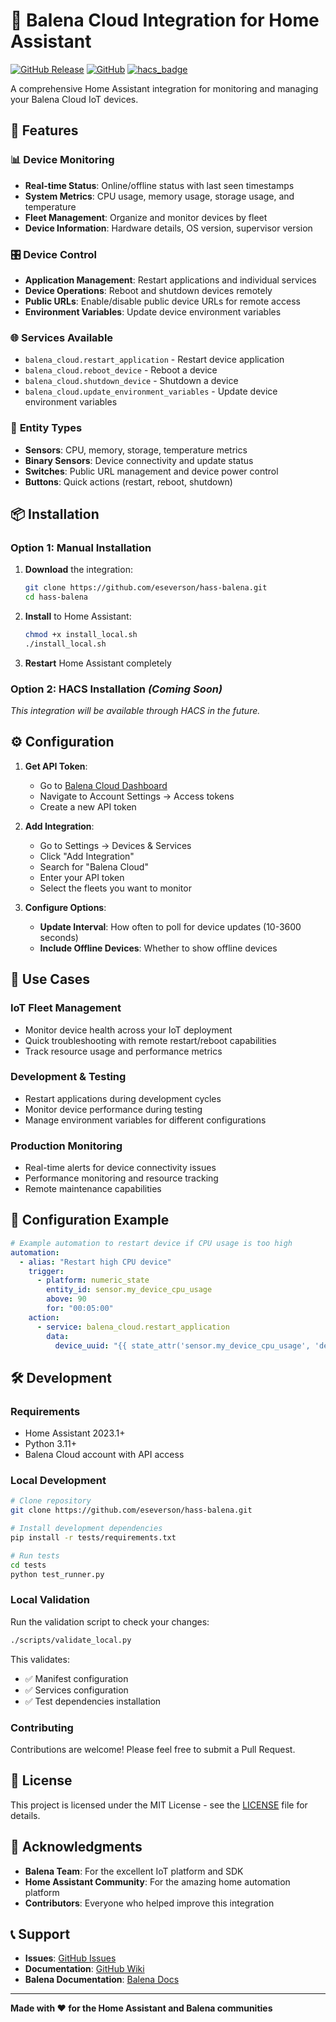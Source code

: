 # 🚀 Balena Cloud Integration for Home Assistant

[![GitHub Release](https://img.shields.io/github/release/eseverson/hass-balena.svg?style=flat-square)](https://github.com/eseverson/hass-balena/releases)
[![GitHub](https://img.shields.io/github/license/eseverson/hass-balena.svg?style=flat-square)](LICENSE)
[![hacs_badge](https://img.shields.io/badge/HACS-Custom-orange.svg?style=flat-square)](https://github.com/custom-components/hacs)

A comprehensive Home Assistant integration for monitoring and managing your Balena Cloud IoT devices.

## 🔔 Features

### 📊 **Device Monitoring**
- **Real-time Status**: Online/offline status with last seen timestamps
- **System Metrics**: CPU usage, memory usage, storage usage, and temperature
- **Fleet Management**: Organize and monitor devices by fleet
- **Device Information**: Hardware details, OS version, supervisor version

### 🎛️ **Device Control**
- **Application Management**: Restart applications and individual services
- **Device Operations**: Reboot and shutdown devices remotely
- **Public URLs**: Enable/disable public device URLs for remote access
- **Environment Variables**: Update device environment variables

### 🌐 **Services Available**
- `balena_cloud.restart_application` - Restart device application
- `balena_cloud.reboot_device` - Reboot a device
- `balena_cloud.shutdown_device` - Shutdown a device
- `balena_cloud.update_environment_variables` - Update device environment variables

### 📱 **Entity Types**
- **Sensors**: CPU, memory, storage, temperature metrics
- **Binary Sensors**: Device connectivity and update status
- **Switches**: Public URL management and device power control
- **Buttons**: Quick actions (restart, reboot, shutdown)


## 📦 Installation

### **Option 1: Manual Installation**

1. **Download** the integration:
   ```bash
   git clone https://github.com/eseverson/hass-balena.git
   cd hass-balena
   ```

2. **Install** to Home Assistant:
   ```bash
   chmod +x install_local.sh
   ./install_local.sh
   ```

3. **Restart** Home Assistant completely

### **Option 2: HACS Installation** *(Coming Soon)*

*This integration will be available through HACS in the future.*

## ⚙️ Configuration

1. **Get API Token**:
   - Go to [Balena Cloud Dashboard](https://dashboard.balena-cloud.com/)
   - Navigate to Account Settings → Access tokens
   - Create a new API token

2. **Add Integration**:
   - Go to Settings → Devices & Services
   - Click "Add Integration"
   - Search for "Balena Cloud"
   - Enter your API token
   - Select the fleets you want to monitor

3. **Configure Options**:
   - **Update Interval**: How often to poll for device updates (10-3600 seconds)
   - **Include Offline Devices**: Whether to show offline devices

## 🎯 Use Cases

### **IoT Fleet Management**
- Monitor device health across your IoT deployment
- Quick troubleshooting with remote restart/reboot capabilities
- Track resource usage and performance metrics

### **Development & Testing**
- Restart applications during development cycles
- Monitor device performance during testing
- Manage environment variables for different configurations

### **Production Monitoring**
- Real-time alerts for device connectivity issues
- Performance monitoring and resource tracking
- Remote maintenance capabilities

## 🔧 Configuration Example

```yaml
# Example automation to restart device if CPU usage is too high
automation:
  - alias: "Restart high CPU device"
    trigger:
      - platform: numeric_state
        entity_id: sensor.my_device_cpu_usage
        above: 90
        for: "00:05:00"
    action:
      - service: balena_cloud.restart_application
        data:
          device_uuid: "{{ state_attr('sensor.my_device_cpu_usage', 'device_uuid') }}"
```

## 🛠️ Development

### **Requirements**
- Home Assistant 2023.1+
- Python 3.11+
- Balena Cloud account with API access

### **Local Development**
```bash
# Clone repository
git clone https://github.com/eseverson/hass-balena.git

# Install development dependencies
pip install -r tests/requirements.txt

# Run tests
cd tests
python test_runner.py
```

### **Local Validation**

Run the validation script to check your changes:

```bash
./scripts/validate_local.py
```

This validates:
- ✅ Manifest configuration
- ✅ Services configuration
- ✅ Test dependencies installation

### **Contributing**

Contributions are welcome! Please feel free to submit a Pull Request.

## 📄 License

This project is licensed under the MIT License - see the [LICENSE](LICENSE) file for details.

## 🙏 Acknowledgments

- **Balena Team**: For the excellent IoT platform and SDK
- **Home Assistant Community**: For the amazing home automation platform
- **Contributors**: Everyone who helped improve this integration

## 📞 Support

- **Issues**: [GitHub Issues](https://github.com/eseverson/hass-balena/issues)
- **Documentation**: [GitHub Wiki](https://github.com/eseverson/hass-balena/wiki)
- **Balena Documentation**: [Balena Docs](https://www.balena.io/docs/)

---

**Made with ❤️ for the Home Assistant and Balena communities**